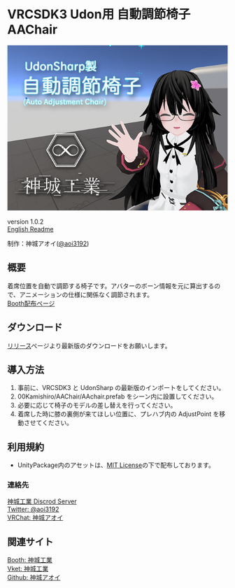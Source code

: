 # VRCSDK3 Udon用 自動調節椅子 AAChair
![HeaderImage](_Resources/Images/ShopImage.png)

version 1.0.2  
[English Readme][00]  

制作：神城アオイ([@aoi3192][01])  

## 概要
着席位置を自動で調節する椅子です。アバターのボーン情報を元に算出するので、アニメーションの仕様に関係なく調節されます。  
[Booth配布ページ][71]  

## ダウンロード
[リリース][21]ページより最新版のダウンロードをお願いします。  

## 導入方法  
1. 事前に、VRCSDK3 と UdonSharp の最新版のインポートをしてください。  
2. 00Kamishiro/AAChair/AAchair.prefab をシーン内に設置してください。  
3. 必要に応じて椅子のモデルの差し替えを行ってください。  
4. 着席した時に膝の裏側が来てほしい位置に、プレハブ内の AdjustPoint を移動させてください。  

## 利用規約  
* UnityPackage内のアセットは、[MIT License][61]の下で配布しております。  

### 連絡先  
[神城工業 Discrod Server][81]  
[Twitter: @aoi3192][82]  
[VRChat: 神城アオイ][83]  
  
## 関連サイト  
[Booth: 神城工業][91]  
[Vket: 神城工業][92]  
[Github: 神城アオイ][93]  

[00]:AAChair-README_EN.md
[01]:https://twitter.com/aoi3192
[21]:https://github.com/AoiKamishiro/VRC_UdonPrefabs/releases
[61]:https://github.com/AoiKamishiro/VRC_UdonPrefabs/blob/master/LICENSE
[71]:https://kamishirolab.booth.pm/items/3052333
[81]:https://discord.gg/8muNKrzaSK
[82]:https://twitter.com/aoi3192
[83]:https://www.vrchat.com/home/user/usr_19514816-2cf8-43cc-a046-9e2d87d15af7
[91]:https://kamishirolab.booth.pm/
[92]:https://www.v-market.work/ec/shops/1810/detail/
[93]:https://github.com/AoiKamishiro